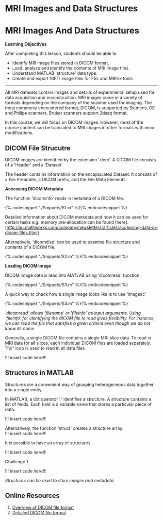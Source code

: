 # MRI Images and Data Structures

# MRI Images And Data Structures
**Learning Objectives**

After completing this lesson, students should be able to

*   Identify MRI image files stored in DICOM format.
*   Load, analyze and identify the contents of MRI image files.
*   Understand MATLAB 'structure' data type.
*   Create and export NIFTI image files for FSL and MRtrix tools.  
_______________________________________________________________

All MRI datasets contain images and details of experimental setup used for data acquisition and reconstruction. MRI images come in a variety of formats depending on the company of the scanner used for imaging. The most commonly encountered format, DICOM, is supported by Siemens, GE and Philips scanners. Bruker scanners support 2dseq format. 

In this course, we will focus on DICOM images. However, most of the course content can be translated to MRI images in other formats with minor modifications.

## DICOM File Strucutre

DICOM images are identified by the extension '.dcm'. A DICOM file consists of a 'Header' and a 'Dataset'. 

The header contains information on the encapsulated Dataset. It consists of a File Preamble, a DICOM prefix, and the File Meta Elements. 

**Accessing DICOM Metadata**

The function 'dicominfo' reads in metadata of a DICOM file.

 {% codesnippet "./Snippets/S1.m" %}{% endcodesnippet %}

Detailed information about DICOM metadata  and how it can be used for certain tasks e.g. memory pre-allocation can be found [here].(http://au.mathworks.com/company/newsletters/articles/accessing-data-in-dicom-files.html) .

Alternatively, 'dicomdisp' can be used to examine file structure and contents of a DICOM file.

{% codesnippet "./Snippets/S2.m" %}{% endcodesnippet %}

**Loading DICOM image**

DICOM image data is read into MATLAB using 'dicomread' function.

{% codesnippet "./Snippets/S3.m" %}{% endcodesnippet %}

A quick way to check how a single image looks like is to use 'imagesc'

{% codesnippet "./Snippets/S4.m" %}{% endcodesnippet %}

*'dicomread' allows 'filename' or 'fileinfo' as input arguments. Using 'fileinfo' for identifying the dICOM file to read gives flexibility. For instance, we can read the file that satisfies a given criteria even though we do not know its name*

Generally, a single DICOM file contains a single MRI slice data. To read in MRI data for all slices, each individual DICOM files are loaded separately. 'For' loop is used to read in all data files. 

!!! insert code here!!!

## Structures in MATLAB

Structures are a convenient way of grouping heterogeneous data together into a single entity.

In MATLAB, a dot operator '.' identifies a structure. A structure contains a list of fields. Each field is a variable name that stores a particular piece of data.
 
!!! insert code here!!!

Alternatively, the function 'struct' creates a structure array.  
!!! insert code here!!!
 
 It is possible to have an array of structures. 

!!! insert code here!!!

Challenge 1

!!! insert code here!!!

*Structures can be used to store images and metadata.*

## Online Resources

1. [Overview of DICOM file format](https://www.leadtools.com/help/leadtools/v19/dicom/clib/introstruct.html)
2. [Detailed DICOM file format](http://dicom.nema.org/dicom/2013/output/chtml/part10/PS3.10.html)






